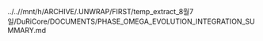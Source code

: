 ../..//mnt/h/ARCHIVE/.UNWRAP/FIRST/temp_extract_8월7일/DuRiCore/DOCUMENTS/PHASE_OMEGA_EVOLUTION_INTEGRATION_SUMMARY.md